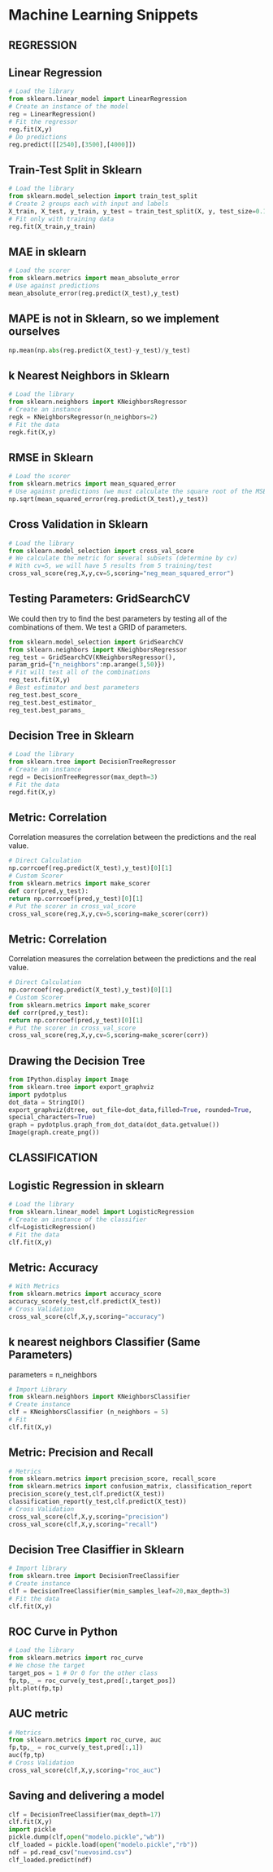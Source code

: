 # Machine Learning Snippets

## REGRESSION
## Linear Regression
```python
# Load the library
from sklearn.linear_model import LinearRegression
# Create an instance of the model
reg = LinearRegression()
# Fit the regressor
reg.fit(X,y)
# Do predictions
reg.predict([[2540],[3500],[4000]])
```
## Train-Test Split in Sklearn
```python
# Load the library
from sklearn.model_selection import train_test_split
# Create 2 groups each with input and labels
X_train, X_test, y_train, y_test = train_test_split(X, y, test_size=0.10)
# Fit only with training data
reg.fit(X_train,y_train)
```
## MAE in sklearn
```python
# Load the scorer
from sklearn.metrics import mean_absolute_error
# Use against predictions
mean_absolute_error(reg.predict(X_test),y_test)
```
## MAPE is not in Sklearn, so we implement ourselves
```python
np.mean(np.abs(reg.predict(X_test)-y_test)/y_test)
```
## k Nearest Neighbors in Sklearn
```python
# Load the library
from sklearn.neighbors import KNeighborsRegressor
# Create an instance
regk = KNeighborsRegressor(n_neighbors=2)
# Fit the data
regk.fit(X,y)
```
## RMSE in Sklearn
```python
# Load the scorer
from sklearn.metrics import mean_squared_error
# Use against predictions (we must calculate the square root of the MSE)
np.sqrt(mean_squared_error(reg.predict(X_test),y_test))
```
## Cross Validation in Sklearn
```python
# Load the library
from sklearn.model_selection import cross_val_score
# We calculate the metric for several subsets (determine by cv)
# With cv=5, we will have 5 results from 5 training/test
cross_val_score(reg,X,y,cv=5,scoring="neg_mean_squared_error")
```
## Testing Parameters: GridSearchCV
We could then try to find the best parameters by testing all of the combinations of
them. We test a GRID of parameters.
```python
from sklearn.model_selection import GridSearchCV
from sklearn.neighbors import KNeighborsRegressor
reg_test = GridSearchCV(KNeighborsRegressor(),
param_grid={"n_neighbors":np.arange(3,50)})
# Fit will test all of the combinations
reg_test.fit(X,y)
# Best estimator and best parameters
reg_test.best_score_
reg_test.best_estimator_
reg_test.best_params_
```
## Decision Tree in Sklearn
```python
# Load the library
from sklearn.tree import DecisionTreeRegressor
# Create an instance
regd = DecisionTreeRegressor(max_depth=3)
# Fit the data
regd.fit(X,y)
```
## Metric: Correlation
Correlation measures the correlation between the predictions and the real value.
```python
# Direct Calculation
np.corrcoef(reg.predict(X_test),y_test)[0][1]
# Custom Scorer
from sklearn.metrics import make_scorer
def corr(pred,y_test):
return np.corrcoef(pred,y_test)[0][1]
# Put the scorer in cross_val_score
cross_val_score(reg,X,y,cv=5,scoring=make_scorer(corr))
```
## Metric: Correlation
Correlation measures the correlation between the predictions and the real value.
```python
# Direct Calculation
np.corrcoef(reg.predict(X_test),y_test)[0][1]
# Custom Scorer
from sklearn.metrics import make_scorer
def corr(pred,y_test):
return np.corrcoef(pred,y_test)[0][1]
# Put the scorer in cross_val_score
cross_val_score(reg,X,y,cv=5,scoring=make_scorer(corr))
```
## Drawing the Decision Tree
```python
from IPython.display import Image
from sklearn.tree import export_graphviz
import pydotplus
dot_data = StringIO()
export_graphviz(dtree, out_file=dot_data,filled=True, rounded=True,
special_characters=True)
graph = pydotplus.graph_from_dot_data(dot_data.getvalue())
Image(graph.create_png())
```

## CLASSIFICATION
## Logistic Regression in sklearn
```python
# Load the library
from sklearn.linear_model import LogisticRegression
# Create an instance of the classifier
clf=LogisticRegression()
# Fit the data
clf.fit(X,y)
```
## Metric: Accuracy
```python
# With Metrics
from sklearn.metrics import accuracy_score
accuracy_score(y_test,clf.predict(X_test))
# Cross Validation
cross_val_score(clf,X,y,scoring="accuracy")
```
## k nearest neighbors Classifier (Same Parameters)
parameters = n_neighbors
```python
# Import Library
from sklearn.neighbors import KNeighborsClassifier
# Create instance
clf = KNeighborsClassifier (n_neighbors = 5)
# Fit
clf.fit(X,y)
```
## Metric: Precision and Recall
```python
# Metrics
from sklearn.metrics import precision_score, recall_score
from sklearn.metrics import confusion_matrix, classification_report
precision_score(y_test,clf.predict(X_test))
classification_report(y_test,clf.predict(X_test))
# Cross Validation
cross_val_score(clf,X,y,scoring="precision")
cross_val_score(clf,X,y,scoring="recall")
```
## Decision Tree Clasiffier in Sklearn
```python
# Import library
from sklearn.tree import DecisionTreeClassifier
# Create instance
clf = DecisionTreeClassifier(min_samples_leaf=20,max_depth=3)
# Fit the data
clf.fit(X,y)
```
## ROC Curve in Python
```python
# Load the library
from sklearn.metrics import roc_curve
# We chose the target
target_pos = 1 # Or 0 for the other class
fp,tp,_ = roc_curve(y_test,pred[:,target_pos])
plt.plot(fp,tp)
```
## AUC metric
```python
# Metrics
from sklearn.metrics import roc_curve, auc
fp,tp,_ = roc_curve(y_test,pred[:,1])
auc(fp,tp)
# Cross Validation
cross_val_score(clf,X,y,scoring="roc_auc")
```
## Saving and delivering a model
```python
clf = DecisionTreeClassifier(max_depth=17)
clf.fit(X,y)
import pickle
pickle.dump(clf,open("modelo.pickle","wb"))
clf_loaded = pickle.load(open("modelo.pickle","rb"))
ndf = pd.read_csv("nuevosind.csv")
clf_loaded.predict(ndf)
```
